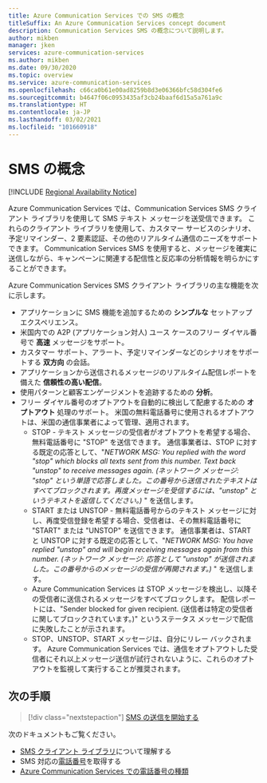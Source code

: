 ```yaml
---
title: Azure Communication Services での SMS の概念
titleSuffix: An Azure Communication Services concept document
description: Communication Services SMS の概念について説明します。
author: mikben
manager: jken
services: azure-communication-services
ms.author: mikben
ms.date: 09/30/2020
ms.topic: overview
ms.service: azure-communication-services
ms.openlocfilehash: c66ca0b61e00ad8259b8d3e06366bfc58d304fe6
ms.sourcegitcommit: b4647f06c0953435af3cb24baaf6d15a5a761a9c
ms.translationtype: HT
ms.contentlocale: ja-JP
ms.lasthandoff: 03/02/2021
ms.locfileid: "101660918"
---
```

# <a name="sms-concepts"></a>SMS の概念

[!INCLUDE [Regional Availability Notice](../../includes/regional-availability-include.md)]

Azure Communication Services では、Communication Services SMS クライアント ライブラリを使用して SMS テキスト メッセージを送受信できます。 これらのクライアント ライブラリを使用して、カスタマー サービスのシナリオ、予定リマインダー、2 要素認証、その他のリアルタイム通信のニーズをサポートできます。 Communication Services SMS を使用すると、メッセージを確実に送信しながら、キャンペーンに関連する配信性と反応率の分析情報を明らかにすることができます。

Azure Communication Services SMS クライアント ライブラリの主な機能を次に示します。

-  アプリケーションに SMS 機能を追加するための **シンプルな** セットアップ エクスペリエンス。
- 米国内での A2P (アプリケーション対人) ユース ケースのフリー ダイヤル番号で **高速** メッセージをサポート。
- カスタマー サポート、アラート、予定リマインダーなどのシナリオをサポートする **双方向** の会話。
- アプリケーションから送信されるメッセージのリアルタイム配信レポートを備えた **信頼性の高い配信**。
- 使用パターンと顧客エンゲージメントを追跡するための **分析**。
- フリー ダイヤル番号のオプトアウトを自動的に検出して配慮するための **オプトアウト** 処理のサポート。 米国の無料電話番号に使用されるオプトアウトは、米国の通信事業者によって管理、適用されます。
  - STOP - テキスト メッセージの受信者がオプトアウトを希望する場合、無料電話番号に "STOP" を送信できます。 通信事業者は、STOP に対する既定の応答として、"*NETWORK MSG: You replied with the word "stop" which blocks all texts sent from this number. Text back "unstop" to receive messages again. (ネットワーク メッセージ: "stop" という単語で応答しました。この番号から送信されたテキストはすべてブロックされます。再度メッセージを受信するには、"unstop" というテキストを返信してください。)* " を送信します。
  - START または UNSTOP - 無料電話番号からのテキスト メッセージに対し、再度受信登録を希望する場合、受信者は、その無料電話番号に "START" または "UNSTOP" を送信できます。 通信事業者は、START と UNSTOP に対する既定の応答として、"*NETWORK MSG: You have replied "unstop" and will begin receiving messages again from this number. (ネットワーク メッセージ: 応答として "unstop" が送信されました。この番号からのメッセージの受信が再開されます。)* " を送信します。
  - Azure Communication Services は STOP メッセージを検出し、以降その受信者に送信されるメッセージをすべてブロックします。 配信レポートには、"Sender blocked for given recipient. (送信者は特定の受信者に関してブロックされています。)" というステータス メッセージで配信に失敗したことが示されます。
  - STOP、UNSTOP、START メッセージは、自分にリレー バックされます。 Azure Communication Services では、通信をオプトアウトした受信者にそれ以上メッセージ送信が試行されないように、これらのオプトアウトを監視して実行することが推奨されます。


## <a name="next-steps"></a>次の手順

> [!div class="nextstepaction"]
> [SMS の送信を開始する](../../quickstarts/telephony-sms/send.md)

次のドキュメントもご覧ください。

- [SMS クライアント ライブラリ](../telephony-sms/sdk-features.md)について理解する
- SMS 対応の[電話番号](../../quickstarts/telephony-sms/get-phone-number.md)を取得する
- [Azure Communication Services での電話番号の種類](../telephony-sms/plan-solution.md)
